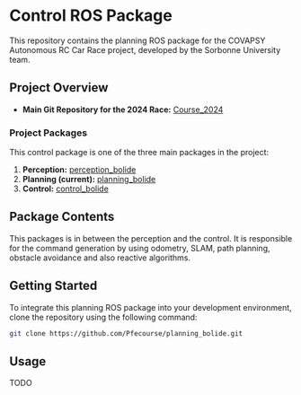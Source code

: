 # Control ROS Package

This repository contains the planning ROS package for the COVAPSY Autonomous RC Car Race project, developed by the Sorbonne University team.

## Project Overview

- **Main Git Repository for the 2024 Race:** [Course_2024](https://github.com/Pfecourse/Course_2024)

### Project Packages

This control package is one of the three main packages in the project:

1. **Perception:** [perception_bolide](https://github.com/Pfecourse/perception_bolide)
2. **Planning (current):** [planning_bolide](https://github.com/Pfecourse/planning_bolide)
3. **Control:** [control_bolide](https://github.com/Pfecourse/control_bolide)

## Package Contents

This packages is in between the perception and the control. It is responsible for the command generation by using odometry, SLAM, path planning, obstacle avoidance and also reactive algorithms.

## Getting Started

To integrate this planning ROS package into your development environment, clone the repository using the following command:

```bash
git clone https://github.com/Pfecourse/planning_bolide.git
```

## Usage

TODO
